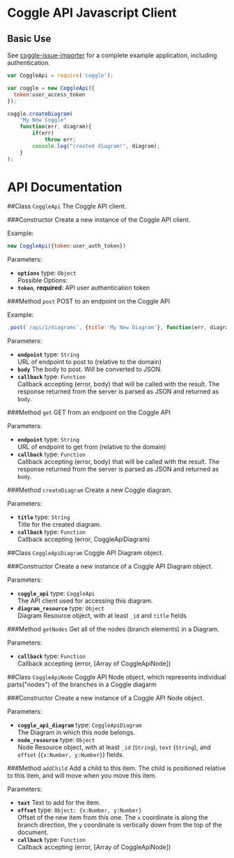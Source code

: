 # Coggle API Javascript Client

## Basic Use
See [coggle-issue-importer](http://github.com/coggle/coggle-issue-importer) for
a complete example application, including authentication.

```js
var CoggleApi = require('coggle');

var coggle = new CoggleApi({
  token:user_access_token
});

coggle.createDiagram(
    "My New Coggle"
    function(err, diagram){
        if(err)
            throw err;
        console.log("created diagram!", diagram);
    }
);
```


# API Documentation


##Class `CoggleApi`
The Coggle API client.

###Constructor
Create a new instance of the Coggle API client.

Example:
```js
new CoggleApi({token:user_auth_token})
```
Parameters:
  * **`options`** type: `Object`  
     Possible Options:
  * **`token`**, **required**: API user authentication token

###Method `post`
POST to an endpoint on the Coggle API

Example:
```js
.post(`/api/1/diagrams`, {title:'My New Diagram'}, function(err, diagram){...})
```
Parameters:
  * **`endpoint`** type: `String`  
     URL of endpoint to post to (relative to the domain)
  * **`body`** The body to post. Will be converted to JSON.
  * **`callback`** type: `Function`  
     Callback accepting (error, body) that will be called with the result. The response returned from the server is parsed as JSON and returned as `body`.

###Method `get`
GET from an endpoint on the Coggle API

Parameters:
  * **`endpoint`** type: `String`  
     URL of endpoint to get from (relative to the domain)
  * **`callback`** type: `Function`  
     Callback accepting (error, body) that will be called with the result. The response returned from the server is parsed as JSON and returned as `body`.

###Method `createDiagram`
Create a new Coggle diagram.

Parameters:
  * **`title`** type: `String`  
     Title for the created diagram.
  * **`callback`** type: `Function`  
     Callback accepting (error, CoggleApiDiagram)

##Class `CoggleApiDiagram`
Coggle API Diagram object.

###Constructor
Create a new instance of a Coggle API Diagram object.

Parameters:
  * **`coggle_api`** type: `CoggleApi`  
     The API client used for accessing this diagram.
  * **`diagram_resource`** type: `Object`  
     Diagram Resource object, with at least `_id` and `title` fields

###Method `getNodes`
Get all of the nodes (branch elements) in a Diagram.

Parameters:
  * **`callback`** type: `Function`  
     Callback accepting (error, [Array of CoggleApiNode])

##Class `CoggleApiNode`
Coggle API Node object, which represents individual parts("nodes") of the branches in a Coggle diagarm

###Constructor
Create a new instance of a Coggle API Node object.

Parameters:
  * **`coggle_api_diagram`** type: `CoggleApiDiagram`  
     The Diagram in which this node belongs.
  * **`node_resource`** type: `Object`  
     Node Resource object, with at least `_id` (`String`), `text` (`String`), and `offset` (`{x:Number, y:Number}`) fields.

###Method `addChild`
Add a child to this item. The child is positioned relative to this item, and will move when you move this item.

Parameters:
  * **`text`** Text to add for the item.
  * **`offset`** type: `Object: {x:Number, y:Number}`  
     Offset of the new item from this one. The `x` coordinate is along the branch direction, the `y` coordinate is vertically down from the top of the document.
  * **`callback`** type: `Function`  
     Callback accepting (error, [Array of CoggleApiNode])

